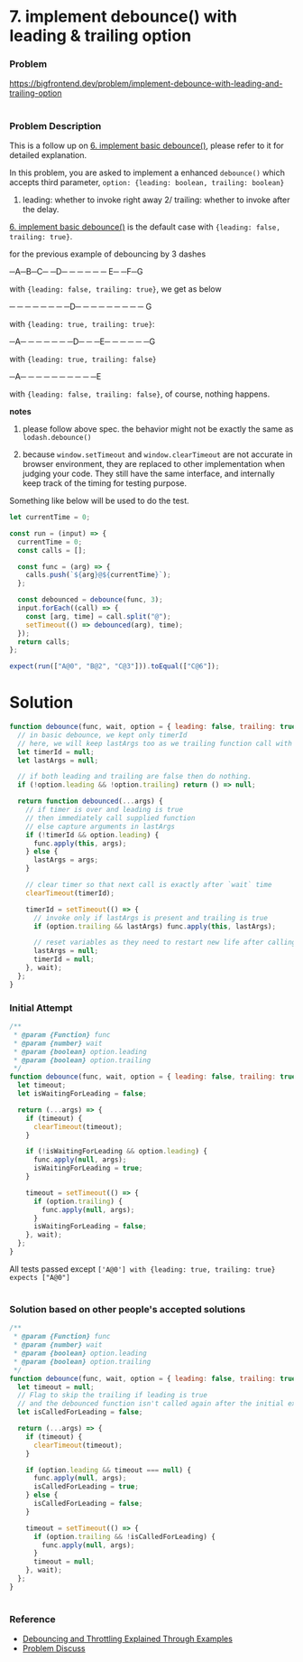 # 7. implement debounce() with leading & trailing option

### Problem

https://bigfrontend.dev/problem/implement-debounce-with-leading-and-trailing-option

#

### Problem Description

This is a follow up on [6. implement basic debounce()](https://bigfrontend.dev/problem/implement-basic-debounce), please refer to it for detailed explanation.

In this problem, you are asked to implement a enhanced `debounce()` which accepts third parameter, `option: {leading: boolean, trailing: boolean}`

1. leading: whether to invoke right away
   2/ trailing: whether to invoke after the delay.

[6. implement basic debounce()](<https://bigfrontend.dev/problem/implement-basic-debounce()>) is the default case with `{leading: false, trailing: true}`.

for the previous example of debouncing by 3 dashes

─A─B─C─ ─D─ ─ ─ ─ ─ ─ E─ ─F─G

with `{leading: false, trailing: true}`, we get as below

─ ─ ─ ─ ─ ─ ─ ─D─ ─ ─ ─ ─ ─ ─ ─ ─ G

with `{leading: true, trailing: true}`:

─A─ ─ ─ ─ ─ ─ ─D─ ─ ─E─ ─ ─ ─ ─ ─G

with `{leading: true, trailing: false}`

─A─ ─ ─ ─ ─ ─ ─ ─ ─ ─E

with `{leading: false, trailing: false}`, of course, nothing happens.

**notes**

1. please follow above spec. the behavior might not be exactly the same as `lodash.debounce()`

2. because `window.setTimeout` and `window.clearTimeout` are not accurate in browser environment, they are replaced to other implementation when judging your code. They still have the same interface, and internally keep track of the timing for testing purpose.

Something like below will be used to do the test.

```js
let currentTime = 0;

const run = (input) => {
  currentTime = 0;
  const calls = [];

  const func = (arg) => {
    calls.push(`${arg}@${currentTime}`);
  };

  const debounced = debounce(func, 3);
  input.forEach((call) => {
    const [arg, time] = call.split("@");
    setTimeout(() => debounced(arg), time);
  });
  return calls;
};

expect(run(["A@0", "B@2", "C@3"])).toEqual(["C@6"]);
```

# Solution

```js
function debounce(func, wait, option = { leading: false, trailing: true }) {
  // in basic debounce, we kept only timerId
  // here, we will keep lastArgs too as we trailing function call with last arguments
  let timerId = null;
  let lastArgs = null;

  // if both leading and trailing are false then do nothing.
  if (!option.leading && !option.trailing) return () => null;

  return function debounced(...args) {
    // if timer is over and leading is true
    // then immediately call supplied function
    // else capture arguments in lastArgs
    if (!timerId && option.leading) {
      func.apply(this, args);
    } else {
      lastArgs = args;
    }

    // clear timer so that next call is exactly after `wait` time
    clearTimeout(timerId);

    timerId = setTimeout(() => {
      // invoke only if lastArgs is present and trailing is true
      if (option.trailing && lastArgs) func.apply(this, lastArgs);

      // reset variables as they need to restart new life after calling this function
      lastArgs = null;
      timerId = null;
    }, wait);
  };
}
```

### Initial Attempt

```js
/**
 * @param {Function} func
 * @param {number} wait
 * @param {boolean} option.leading
 * @param {boolean} option.trailing
 */
function debounce(func, wait, option = { leading: false, trailing: true }) {
  let timeout;
  let isWaitingForLeading = false;

  return (...args) => {
    if (timeout) {
      clearTimeout(timeout);
    }

    if (!isWaitingForLeading && option.leading) {
      func.apply(null, args);
      isWaitingForLeading = true;
    }

    timeout = setTimeout(() => {
      if (option.trailing) {
        func.apply(null, args);
      }
      isWaitingForLeading = false;
    }, wait);
  };
}
```

All tests passed except `['A@0'] with {leading: true, trailing: true} expects ["A@0"]`

#

### Solution based on other people's accepted solutions

```js
/**
 * @param {Function} func
 * @param {number} wait
 * @param {boolean} option.leading
 * @param {boolean} option.trailing
 */
function debounce(func, wait, option = { leading: false, trailing: true }) {
  let timeout = null;
  // Flag to skip the trailing if leading is true
  // and the debounced function isn't called again after the initial execution.
  let isCalledForLeading = false;

  return (...args) => {
    if (timeout) {
      clearTimeout(timeout);
    }

    if (option.leading && timeout === null) {
      func.apply(null, args);
      isCalledForLeading = true;
    } else {
      isCalledForLeading = false;
    }

    timeout = setTimeout(() => {
      if (option.trailing && !isCalledForLeading) {
        func.apply(null, args);
      }
      timeout = null;
    }, wait);
  };
}
```

#

### Reference

- [Debouncing and Throttling Explained Through Examples](https://css-tricks.com/debouncing-throttling-explained-examples/)
- [Problem Discuss](https://bigfrontend.dev/problem/implement-debounce-with-leading-and-trailing-option/discuss)
